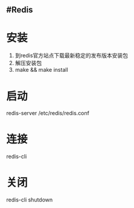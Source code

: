 #Redis
---

# 安装
1. 到redis官方站点下载最新稳定的发布版本安装包
2. 解压安装包
3. make && make install

# 启动
redis-server /etc/redis/redis.conf

# 连接
redis-cli

# 关闭
redis-cli shutdown
